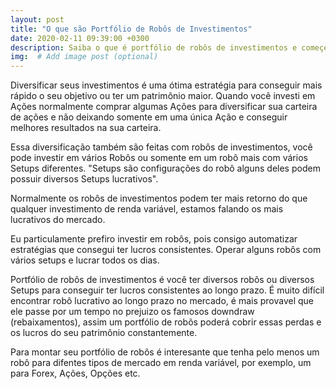 ```yaml
---
layout: post
title: "O que são Portfólio de Robôs de Investimentos"
date: 2020-02-11 09:39:00 +0300
description: Saiba o que é portfólio de robôs de investimentos e começe a entrar nesse muito lucrativo.  
img:  # Add image post (optional)
---
```


Diversificar seus investimentos é uma ótima estratégia para conseguir mais rápido o seu objetivo ou ter um patrimônio maior. Quando você investi em Ações normalmente comprar algumas Ações para diversificar sua carteira de ações e não deixando somente em uma única Ação e conseguir melhores resultados na sua carteira. 

Essa diversificação também são feitas com robôs de investimentos, você pode investir em vários Robôs ou somente em um robô mais com  vários Setups diferentes. "Setups são configurações do robô alguns deles podem possuir diversos Setups lucrativos".

Normalmente os robôs de investimentos podem ter mais retorno do que qualquer investimento de renda variável, estamos falando os mais lucrativos do mercado.

Eu particulamente prefiro investir em robôs, pois consigo automatizar estratégias que consegui ter lucros consistentes. Operar alguns robôs com vários setups e lucrar todos os dias.

Portfólio de robôs de investimentos é você ter diversos robôs ou diversos Setups para conseguir ter lucros consistentes ao longo prazo. É muito difícil encontrar robô lucrativo ao longo prazo no mercado, é mais provavel que ele passe por um tempo no prejuizo os famosos downdraw (rebaixamentos), assim um portfólio de robôs poderá cobrir essas perdas e os lucros do seu patrimônio constantemente.

Para montar seu portfólio de robôs é interesante que tenha pelo menos um robô para difentes tipos de mercado em renda variável, por exemplo, um para Forex, Ações, Opções etc.

